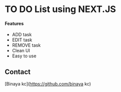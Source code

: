 # TO DO List using NEXT.JS

#### Features
- ADD task
- EDIT task
- REMOVE task
- Clean UI
- Easy to use

## Contact
[Binaya kc](https://github.com/binaya kc)
